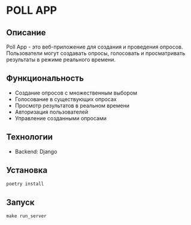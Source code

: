 # POLL APP

## Описание
Poll App - это веб-приложение для создания и проведения опросов. Пользователи могут создавать опросы, голосовать и просматривать результаты в режиме реального времени.

## Функциональность
- Создание опросов с множественным выбором
- Голосование в существующих опросах
- Просмотр результатов в реальном времени
- Авторизация пользователей
- Управление созданными опросами

## Технологии
- Backend: Django

## Установка

```
poetry install
```

## Запуск
```
make run_server
```
